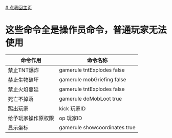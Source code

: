 [# 点我回主页](https://diamondda.github.io/eartholbe/)
# 这些命令全是操作员命令，普通玩家无法使用
| 命令作用| 命令名称 |
| ----- | ----------- |
| 禁止TNT爆炸 |      gamerule tntExplodes false       | 
| 禁止生物破坏 | gamerule mobGriefing false   |      
| 禁止火焰蔓延 | gamerule tntExplodes false   |         
| 死亡不掉落 | gamerule doMobLoot true   |         
| 踢出玩家 | kick 玩家ID |  
| 给予玩家操作原权限 | op 玩家ID   |         
| 显示坐标 | gamerule showcoordinates true  |         
